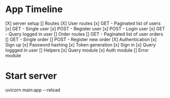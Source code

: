 


# App Timeline
[X] server setup
  [] Routes
    [X] User routes
      [x] GET  - Paginated list of users
      [x] GET  - Single user
      [x] POST - Register user
      [x] POST - Login user
      [x] GET  - Query logged in user
    [] Order routes
      [] GET - Paginated list of user orders
      [] GET - Single order
      [] POST - Register new order
  [X] Authentication
    [x] Sign up
      [x] Password hashing
      [x] Token generation
    [x] Sign in
    [x] Query loggged in user
  [] Helpers
    [x] Query module
    [x] Auth module
    [] Error module
    
# Start server
uvicorn main:app --reload